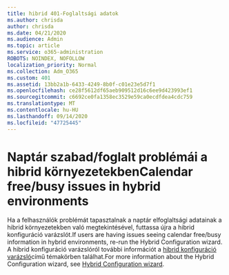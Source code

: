 ```yaml
---
title: hibrid 401-Foglaltsági adatok
ms.author: chrisda
author: chrisda
ms.date: 04/21/2020
ms.audience: Admin
ms.topic: article
ms.service: o365-administration
ROBOTS: NOINDEX, NOFOLLOW
localization_priority: Normal
ms.collection: Adm_O365
ms.custom: 401
ms.assetid: 13bb2a1b-6433-4249-8b0f-c01e23e5d7f1
ms.openlocfilehash: ce28f5612df65aeb909512d16c6ee9d423993ef1
ms.sourcegitcommit: c6692ce0fa1358ec3529e59ca0ecdfdea4cdc759
ms.translationtype: MT
ms.contentlocale: hu-HU
ms.lasthandoff: 09/14/2020
ms.locfileid: "47725445"
---
```

# <a name="calendar-freebusy-issues-in-hybrid-environments"></a><span data-ttu-id="cd04d-102">Naptár szabad/foglalt problémái a hibrid környezetekben</span><span class="sxs-lookup"><span data-stu-id="cd04d-102">Calendar free/busy issues in hybrid environments</span></span>

<span data-ttu-id="cd04d-103">Ha a felhasználók problémát tapasztalnak a naptár elfoglaltsági adatainak a hibrid környezetekben való megtekintésével, futtassa újra a hibrid konfiguráció varázslót.</span><span class="sxs-lookup"><span data-stu-id="cd04d-103">If users are having issues seeing calendar free/busy information in hybrid environments, re-run the Hybrid Configuration wizard.</span></span> <span data-ttu-id="cd04d-104">A hibrid konfiguráció varázslóról további információt a [hibrid konfiguráció varázsló](https://go.microsoft.com/fwlink/p/?linkid=528149)című témakörben találhat.</span><span class="sxs-lookup"><span data-stu-id="cd04d-104">For more information about the Hybrid Configuration wizard, see [Hybrid Configuration wizard](https://go.microsoft.com/fwlink/p/?linkid=528149).</span></span>
